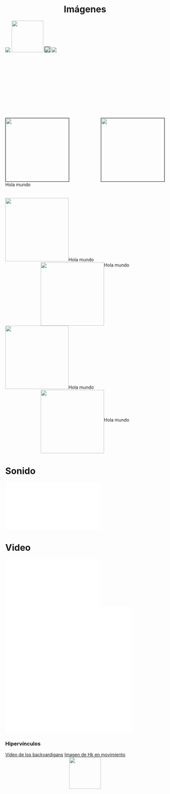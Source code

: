 <html>
<head>
</head>
<body background="claro13.jpg">
<h1><center>Imágenes</h1> </center>
<img src="HK_CA.jpg">
<img src="HK_CA.jpg" width=100 heigh=200>
<img src="HK_CA.jpg" border=1>
<img src="dia.png"><br><br><br><br><br><br><br><br><br><br><br><br><br>
<img src="dia.png" width=200 heigh=200 border=1></center>
<img src="dia.png" width=200 heigh=200 border=1 align="right"><br>
Hola mundo<br><br><br>
<img src="HK_CA.jpg"width=200 heigh=200>Hola mundo 
<center> <img src="HK_CA.jpg" width=200 heigh=200 align="top">Hola mundo</center>
<img src="HK_CA.jpg" width=200 heigh=200 align="bottom">Hola mundo
<center><img src="HK_CA.jpg" width=200 heigh=200 align="middle">Hola mundo</center>


<h1>Sonido</h1>
<embed src="America.mp3" hibben="true">


<h1>Video</h1>
<embed src="Backyardigans.mp4">
<embed src="Backyardigans.mp4" width=400 height=400>

<h3>Hipervínculos</h3>
<a href="Backyardigans.mp4"> Vídeo de los backyardigans</a>
<a href="Hk.gif">Imagen de Hk en movimiento</a>


<center><a href="https://pastayqueso.github.io/upag/"><img src="menu.png" width=100 heigth=100></center></a>


</body>
</html>
